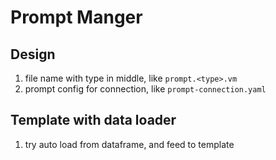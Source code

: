 # Prompt Manger 

## Design

1. file name with type in middle, like `prompt.<type>.vm`
2. prompt config for connection, like `prompt-connection.yaml`

## Template with data loader

1. try auto load from dataframe, and feed to template

